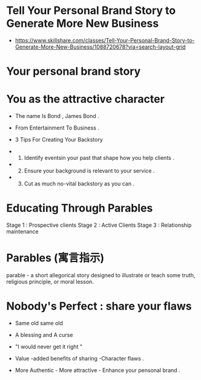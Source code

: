 
# Tell Your Personal Brand Story to Generate More New Business

- https://www.skillshare.com/classes/Tell-Your-Personal-Brand-Story-to-Generate-More-New-Business/1088720678?via=search-layout-grid

# Your personal brand story 


# You as the attractive character

- The name Is Bond , James Bond .

- From Entertainment To Business .

- 3 Tips For Creating Your Backstory 

- 1. Identify eventsin your past that shape how you help clients .  
- 2. Ensure your background is relevant to your service . 
- 3. Cut as much no-vital backstory as you can .

# Educating Through Parables
Stage 1 : Prospective clients 
Stage 2 : Active Clients 
Stage 3 : Relationship maintenance  

#  Parables (寓言指示)

parable - a short allegorical story designed to illustrate or teach some truth, religious principle, or moral lesson.


# Nobody's Perfect : share your flaws 

- Same old same old 

- A blessing and A curse

- "I would never get it right "

- Value -added benefits of sharing -Character flaws .

- More Authentic - More attractive - Enhance your pensonal brand .

